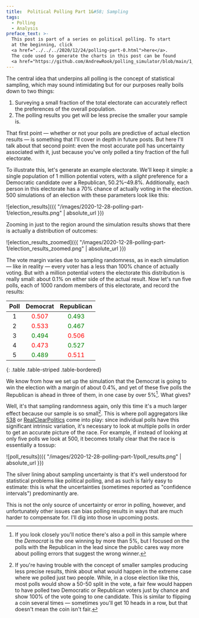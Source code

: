 ```yaml
---
title:  Political Polling Part 1&#58; Sampling
tags:
  - Polling
  - Analysis
preface_text: >-
  This post is part of a series on political polling. To start 
  at the beginning, click 
  <a href="../../../2020/12/24/polling-part-0.html">here</a>.
  The code used to generate the charts in this post can be found
  <a href="https://github.com/AndrewRook/polling_simulator/blob/main/1_introduction.ipynb">here</a>.
---
```


The central idea that underpins all polling is the concept of statistical sampling,
which may sound intimidating
but for our purposes really boils down to two things:

<!--more-->

1. Surveying a small fraction of the total electorate can accurately reflect
the preferences of the overall population.
2. The polling results you get will be less precise the smaller your
sample is.

That first point — whether or not your polls are 
predictive of actual election results — is something that I'll
cover in depth in future posts. But here I'll talk about that
second point: even the most accurate poll has uncertainty associated
with it, just because you've only polled a tiny fraction of the
full electorate.

To illustrate this, let's generate an example electorate. We'll keep
it simple: a single population of 1 million potential voters, with
a _slight_ preference for a Democratic candidate over a Republican, 
50.2%–49.8%. Additionally, each person in this electorate has a
70% chance of actually voting in the election. 500 simulations of
an election with these parameters look like this:

![election_results]({{ "/images/2020-12-28-polling-part-1/election_results.png" | absolute_url }})

Zooming in just to the region around the simulation results shows
that there is actually a distribution of outcomes:

![election_results_zoomed]({{ "/images/2020-12-28-polling-part-1/election_results_zoomed.png" | absolute_url }})

The vote margin varies due to sampling randomness, as in each simulation — like in reality — every
voter has a less than 100% chance of actually voting. But with a million potential voters
the electorate this distribution is really small: about 0.1% on either side
of the actual result. Now let's run five polls, each of 1000 random members of this
electorate, and record the results:

| Poll | Democrat | Republican |
|:----:|:--------:|:----------:|
|  1   |<span style="color: red">0.507</span>|<span style="color: green">0.493</span>|
|  2   |<span style="color: red">0.533</span>|<span style="color: green">0.467</span>|
|  3   |<span style="color: green">0.494</span>|<span style="color: red">0.506</span>|
|  4   |<span style="color: red">0.473</span>|<span style="color: green">0.527</span>|
|  5   |<span style="color: green">0.489</span>|<span style="color: red">0.511</span>|
{: .table .table-striped .table-bordered}

We know from how we set up the simulation that the Democrat is going
to win the election with a margin of about 0.4%, and yet of these
five polls the Republican is ahead in three of them, in one case by
over 5%[^democrat]. What gives?

Well, it's that sampling randomness again, only this time it's a
much larger effect because our sample is so small[^sampling]. This
is where poll aggregators like [538](https://fivethirtyeight.com/) or 
[RealClearPolitics](https://www.realclearpolitics.com/) come into
play: since individual polls have this significant intrinsic variation,
it's necessary to look at multiple polls in order to get an accurate
picture of the race. For example, if instead of looking at only five
polls we look at 500, it becomes totally clear that the race is
essentially a tossup:

![poll_results]({{ "/images/2020-12-28-polling-part-1/poll_results.png" | absolute_url }})

The silver lining about sampling uncertainty is that it's well
understood for statistical problems like political polling, and
as such is fairly easy to estimate: this is what the uncertainties 
(sometimes reported as "confidence intervals") predominantly are.

This is not the only source of uncertainty
or error in polling, however, and unfortunately other issues
can bias polling results in ways that are much harder to 
compensate for. I'll dig into those in upcoming posts. 


[^democrat]:
    If you look closely you'll notice there's also a poll in this sample where the _Democrat_ is the one
    winning by more than 5%, but I focused on the polls with the Republican
    in the lead since the public cares way more about polling
    errors that suggest the wrong winner.

[^sampling]:
    If you're having trouble with the concept of smaller samples
    producing less precise results, think about what would happen
    in the extreme case where we polled just two people. While,
    in a close election like this, most polls would show a 50-50 split
    in the vote, a fair few would happen to have polled two Democratic
    or Republican voters just by chance and show 100% of the vote going
    to one candidate. This is similar to flipping a coin several times —
    sometimes you'll get 10 heads in a row, but that doesn't mean the
    coin isn't fair.